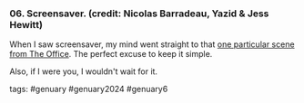 ### 06. Screensaver. (credit: Nicolas Barradeau, Yazid & Jess Hewitt)

When I saw screensaver, my mind went straight to that [one particular scene from The Office](https://www.youtube.com/watch?v=QOtuX0jL85Y).
The perfect excuse to keep it simple.

Also, if I were you, I wouldn't wait for it.

tags: #genuary #genuary2024 #genuary6
